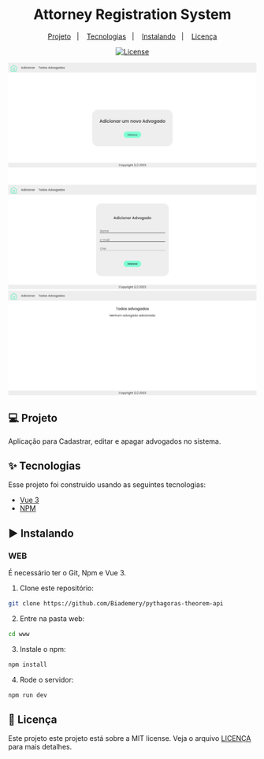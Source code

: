<h1 align="center">Attorney Registration System</h1>

<p align="center">
  <a href="#-projeto">Projeto</a>&nbsp;&nbsp;&nbsp;|&nbsp;&nbsp;&nbsp;
  <a href="#-tecnologias">Tecnologias</a>&nbsp;&nbsp;&nbsp;|&nbsp;&nbsp;&nbsp;
  <a href="#%EF%B8%8F-instalando">Instalando</a>&nbsp;&nbsp;&nbsp;|&nbsp;&nbsp;&nbsp;
  <a href="#-licença">Licença</a>
</p>

<p align="center">
  <a href="#-license">
    <img alt="License" src="https://img.shields.io/static/v1?label=license&message=MIT&color=4a79a5&labelColor=000000">
  </a>
</p>

<img src="./www/src/assets/img/attorney-registration-system2.png">
<img src="./www/src/assets/img/attorney-registration-system3.png">
<img src="./www/src/assets/img/attorney-registration-system.png">

## 💻 Projeto

Aplicação para Cadastrar, editar e apagar advogados no sistema.

## ✨ Tecnologias

Esse projeto foi construido usando as seguintes tecnologias:

- [Vue 3](https://www.vuejs.org/)
- [NPM](https://www.npmjs.com/)


## ▶️ Instalando

### WEB

É necessário ter o Git, Npm e Vue 3.

1. Clone este repositório:

```sh
git clone https://github.com/Biademery/pythagoras-theorem-api
```

2. Entre na pasta web:

```sh
cd www
```

3. Instale o npm:

```sh
npm install
```

4. Rode o servidor:

```sh
npm run dev
```

## 📝 Licença

Este projeto este projeto está sobre a MIT license. Veja o arquivo [LICENÇA](LICENSE.md) para mais detalhes.
